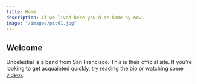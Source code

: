 ```yaml
---
title: Home
description: If we lived here you'd be home by now. 
image: "/images/pic01.jpg"
---
```


<!-- http://uncelestial.67314.x6.nabble.com/News-ft2.xml;cid=1412057808465-339 -->

## Welcome

Uncelestial is a band from San Francisco. This is their official site. If you're looking 
to get acquainted quickly, try reading the [bio](/about) or watching some [videos](/videos).

<script language="javascript">
  function parseRSS(url, callback) {
  $.ajax({
    url: document.location.protocol + '//ajax.googleapis.com/ajax/services/feed/load?v=1.0&num=10&callback=?&q=' + encodeURIComponent(url),
    dataType: 'json',
    success: function(data) {
      var feedLimit = 5;
      if (data.responseData.feed.entries.length<5) feedLimit = data.responseData.feed.entries.length;
      for(i=0;i<feedLimit;i++) {
        $("#newsitems").append('<h2><a href="'+ data.responseData.feed.entries[i].link +'">' + data.responseData.feed.entries[i].title + '</a></h2><p>' + data.responseData.feed.entries[i].content + '</p>');
      }
    }
  });
}
$(document).ready(function(){
  parseRSS("//uncelestial.67314.x6.nabble.com/News-ft2.xml")
});
</script>
<div id="newsitems">
</div>
